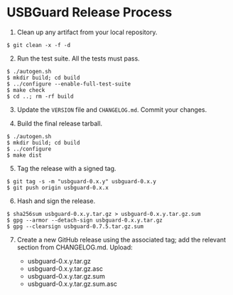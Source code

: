 # USBGuard Release Process

1. Clean up any artifact from your local repository.

```
$ git clean -x -f -d
```

2. Run the test suite. All the tests must pass.

```
$ ./autogen.sh
$ mkdir build; cd build
$ ../configure --enable-full-test-suite
$ make check
$ cd ..; rm -rf build
```

3. Update the `VERSION` file and `CHANGELOG.md`. Commit your changes.

4. Build the final release tarball.

```
$ ./autogen.sh
$ mkdir build; cd build
$ ../configure
$ make dist
```

5. Tag the release with a signed tag.

```
$ git tag -s -m "usbguard-0.x.y" usbguard-0.x.y
$ git push origin usbguard-0.x.x
```

6. Hash and sign the release.

```
$ sha256sum usbguard-0.x.y.tar.gz > usbguard-0.x.y.tar.gz.sum
$ gpg --armor --detach-sign usbguard-0.x.y.tar.gz
$ gpg --clearsign usbguard-0.7.5.tar.gz.sum
```

7. Create a new GitHub release using the associated tag; add the relevant section from CHANGELOG.md. Upload:

    * usbguard-0.x.y.tar.gz
    * usbguard-0.x.y.tar.gz.asc
    * usbguard-0.x.y.tar.gz.sum
    * usbguard-0.x.y.tar.gz.sum.asc

